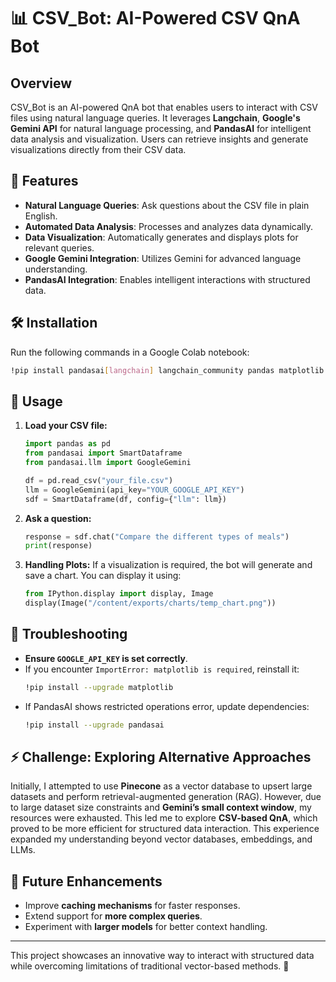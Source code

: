 # 📊 CSV_Bot: AI-Powered CSV QnA Bot

## Overview
CSV_Bot is an AI-powered QnA bot that enables users to interact with CSV files using natural language queries. It leverages **Langchain**, **Google's Gemini API** for natural language processing, and **PandasAI** for intelligent data analysis and visualization. Users can retrieve insights and generate visualizations directly from their CSV data.

## 🚀 Features
- **Natural Language Queries**: Ask questions about the CSV file in plain English.
- **Automated Data Analysis**: Processes and analyzes data dynamically.
- **Data Visualization**: Automatically generates and displays plots for relevant queries.
- **Google Gemini Integration**: Utilizes Gemini for advanced language understanding.
- **PandasAI Integration**: Enables intelligent interactions with structured data.

## 🛠 Installation
Run the following commands in a Google Colab notebook:
```bash
!pip install pandasai[langchain] langchain_community pandas matplotlib google-generativeai
```

## 📌 Usage
1. **Load your CSV file:**
   ```python
   import pandas as pd
   from pandasai import SmartDataframe
   from pandasai.llm import GoogleGemini
   
   df = pd.read_csv("your_file.csv")
   llm = GoogleGemini(api_key="YOUR_GOOGLE_API_KEY")
   sdf = SmartDataframe(df, config={"llm": llm})
   ```

2. **Ask a question:**
   ```python
   response = sdf.chat("Compare the different types of meals")
   print(response)
   ```

3. **Handling Plots:**
   If a visualization is required, the bot will generate and save a chart. You can display it using:
   ```python
   from IPython.display import display, Image
   display(Image("/content/exports/charts/temp_chart.png"))
   ```

## 🔧 Troubleshooting
- **Ensure `GOOGLE_API_KEY` is set correctly**.
- If you encounter `ImportError: matplotlib is required`, reinstall it:
  ```bash
  !pip install --upgrade matplotlib
  ```
- If PandasAI shows restricted operations error, update dependencies:
  ```bash
  !pip install --upgrade pandasai
  ```

## ⚡ Challenge: Exploring Alternative Approaches
Initially, I attempted to use **Pinecone** as a vector database to upsert large datasets and perform retrieval-augmented generation (RAG). However, due to large dataset size constraints and **Gemini’s small context window**, my resources were exhausted. This led me to explore **CSV-based QnA**, which proved to be more efficient for structured data interaction. This experience expanded my understanding beyond vector databases, embeddings, and LLMs.

## 🚀 Future Enhancements
- Improve **caching mechanisms** for faster responses.
- Extend support for **more complex queries**.
- Experiment with **larger models** for better context handling.

---
This project showcases an innovative way to interact with structured data while overcoming limitations of traditional vector-based methods. 🚀

